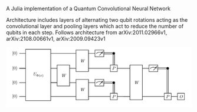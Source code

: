 A Julia implementation of a Quantum Convolutional Neural Network

Architecture includes layers of alternating two qubit rotations acting as the convolutional layer and pooling layers which act to reduce the number of qubits in each step.
Follows architecture from arXiv:2011.02966v1, arXiv:2108.00661v1, arXiv:2009.09423v1

![qcnn](images/QCNN.png)
